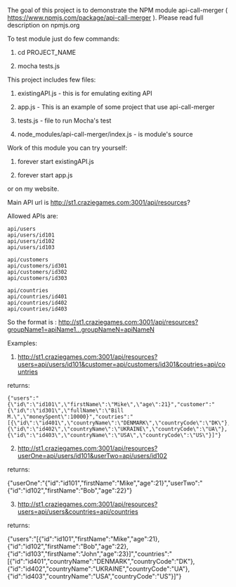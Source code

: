 The goal of this project is to demonstrate the NPM module api-call-merger ( https://www.npmjs.com/package/api-call-merger ). Please read full description on npmjs.org


To test module just do few commands: 

1) cd PROJECT_NAME

2) mocha tests.js


This project includes few files:

1) existingAPI.js - this is for emulating exiting API

2) app.js - This is an example of some project that use api-call-merger

3) tests.js - file to run Mocha's test

4) node_modules/api-call-merger/index.js - is module's source


Work of this module you can try yourself:

1) forever start existingAPI.js

2) forever start app.js


or on my website.

Main API url is http://st1.craziegames.com:3001/api/resources?

Allowed APIs are:

	api/users
	api/users/id101
	api/users/id102
	api/users/id103

	api/customers
	api/customers/id301
	api/customers/id302
	api/customers/id303

	api/countries
	api/countries/id401
	api/countries/id402
	api/countries/id403

So the format is :
	http://st1.craziegames.com:3001/api/resources?groupName1=apiName1...groupNameN=apiNameN

Examples:

1) http://st1.craziegames.com:3001/api/resources?users=api/users/id101&customer=api/customers/id301&coutries=api/countries

returns:

	{"users":"{\"id\":\"id101\",\"firstName\":\"Mike\",\"age\":21}","customer":"{\"id\":\"id301\",\"fullName\":\"Bill M.\",\"moneySpent\":10000}","coutries":"[{\"id\":\"id401\",\"countryName\":\"DENMARK\",\"countryCode\":\"DK\"},{\"id\":\"id402\",\"countryName\":\"UKRAINE\",\"countryCode\":\"UA\"},{\"id\":\"id403\",\"countryName\":\"USA\",\"countryCode\":\"US\"}]"}

2) http://st1.craziegames.com:3001/api/resources?userOne=api/users/id101&userTwo=api/users/id102

returns:

{"userOne":"{\"id\":\"id101\",\"firstName\":\"Mike\",\"age\":21}","userTwo":"{\"id\":\"id102\",\"firstName\":\"Bob\",\"age\":22}"}

3) http://st1.craziegames.com:3001/api/resources?users=api/users&countries=api/countries

returns:

{"users":"[{\"id\":\"id101\",\"firstName\":\"Mike\",\"age\":21},{\"id\":\"id102\",\"firstName\":\"Bob\",\"age\":22},{\"id\":\"id103\",\"firstName\":\"John\",\"age\":23}]","countries":"[{\"id\":\"id401\",\"countryName\":\"DENMARK\",\"countryCode\":\"DK\"},{\"id\":\"id402\",\"countryName\":\"UKRAINE\",\"countryCode\":\"UA\"},{\"id\":\"id403\",\"countryName\":\"USA\",\"countryCode\":\"US\"}]"}


